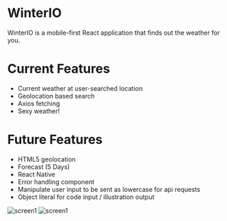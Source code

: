 # WinterIO

WinterIO is a mobile-first React application that finds out the weather for you.

# Current Features

- Current weather at user-searched location
- Geolocation based search 
- Axios fetching
- Sexy weather!

# Future Features

- HTML5 geolocation
- Forecast (5 Days)
- React Native
- Error handling component
- Manipulate user input to be sent as lowercase for api requests
- Object literal for code input / illustration output

![screen1](https://duaw26jehqd4r.cloudfront.net/items/1s3H2O450J3n0O3i0L2c/Screen%20Recording%202018-12-05%20at%2001.22%20PM.gif)
![screen1](https://duaw26jehqd4r.cloudfront.net/items/3z3M3m2j3E2t22041y1A/%5B78adedb41c38297e6b8eed265ef534b5%5D_geolocation.gif)
